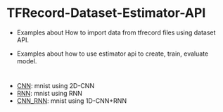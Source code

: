 # TFRecord-Dataset-Estimator-API
* Examples about How to import data from tfrecord files using dataset API.

* Examples about how to use estimator api to create, train, evaluate model.

#
* [CNN](https://github.com/YJango/TFRecord-Dataset-Estimator-API/blob/master/CNN.ipynb): mnist using 2D-CNN
* [RNN](https://github.com/YJango/TFRecord-Dataset-Estimator-API/blob/master/RNN.ipynb): mnist using RNN
* [CNN_RNN](https://github.com/YJango/TFRecord-Dataset-Estimator-API/blob/master/CNN_RNN.ipynb): mnist using 1D-CNN+RNN
